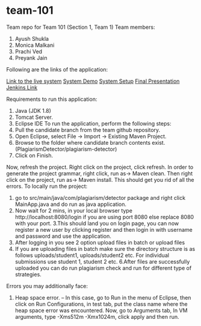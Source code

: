 # team-101
Team repo for Team 101 (Section 1, Team 1)
Team members:
  1. Ayush Shukla
  2. Monica Malkani
  3. Prachi Ved
  4. Preyank Jain

Following are the links of the application:

[Link to the live system](http://ec2-18-217-56-48.us-east-2.compute.amazonaws.com:8080/login)
[System Demo](https://www.youtube.com/watch?v=xacJUkbw_BU&feature=youtu.be)
[System Setup](https://www.youtube.com/watch?v=2g5RY8CKiXE)
[Final Presentation](https://www.youtube.com/watch?v=3BlBaAcXpr8)
[Jenkins Link](http://ec2-18-216-3-127.us-east-2.compute.amazonaws.com:8080/)



Requirements to run this application:
1.	Java (JDK 1.8)
2.	Tomcat Server.
3.	Eclipse IDE
To run the application, perform the following steps:
1.	Pull the candidate branch from the team github repository.
2.	Open Eclipse, select File -> Import -> Existing Maven Project.
3.	Browse to the folder where candidate branch contents exist. (PlagiarismDetector/plagiarism-detector)
4.	Click on Finish.

Now, refresh the project. Right click on the project, click refresh.
In order to generate the project grammar, right click, run as-> Maven clean. Then right click on the project, run as-> Maven install. 
This should get you rid of all the errors.
To locally run the project:
1. go to src/main/java/com/plagiarism/detector package and right click MainApp.java and do run as java application.
2. Now wait for 2 mins, in your local browser type http://localhost:8080/login if you are using port 8080 else replace 8080 with your port.
3.This should land you on login page, you can now register a new user by clicking register and then login in with username and password and use the application.
4. After logging in you see 2 option upload files in batch or upload files
5. If you are uploading files in batch make sure the directory structure is as follows uploads/student1, uploads/student2 etc.
For individual submissions use student 1, student 2 etc.
6.After files are successfully uploaded you can do run plagiarism check and run for different type of strategies.


Errors you may additionally face:
1.	Heap space error. – In this case, go to Run in the menu of Eclipse, then click on Run Configurations, in test tab, put the class name where the heap space error was encountered. Now, go to Arguments tab, In VM arguments, type -Xms512m -Xmx1024m, click apply and then run.

